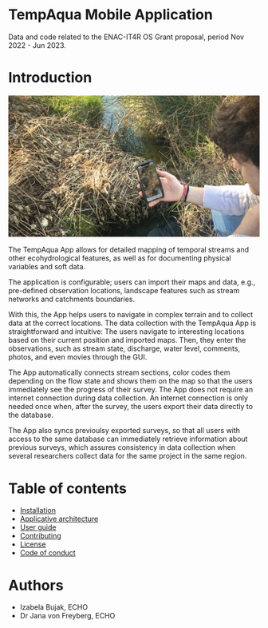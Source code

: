 # TempAqua Mobile Application

Data and code related to the ENAC-IT4R OS Grant proposal, period Nov 2022 - Jun 2023.


# Introduction

![   ](doc/static/TempAqua-1024x576.jpg)

The TempAqua App allows for detailed mapping of temporal streams  and other ecohydrological features, as well as for documenting physical variables and soft data. 

The  application is configurable; users can import their maps and data, e.g., pre-defined observation  locations, landscape features such as stream networks and catchments boundaries. 

With this, the  App helps users to navigate in complex terrain and to collect data at the correct locations. The  data collection with the TempAqua App is straightforward and intuitive: The users navigate to  interesting locations based on their current position and imported maps. Then, they enter the  observations, such as stream state, discharge, water level, comments, photos, and even movies through the GUI. 

The App automatically connects stream sections, color codes them depending on  the flow state and shows them on the map so that the users immediately see the progress of their survey. The App  does not require an internet connection during data collection. An internet connection is only  needed once when, after the survey, the users export their data directly to the database. 

The App also syncs previoulsy exported surveys, so that all  users with access to the same database can immediately retrieve information about previous  surveys, which assures consistency in data collection when several researchers collect data for  the same project in the same region.



# Table of contents

* [Installation](doc/INSTALLATION.md)
* [Applicative architecture](doc/ARCHI.md)
* [User guide](doc/USAGE.md)
* [Contributing](CONTRIBUTING.md)
* [License](LICENSE)
* [Code of conduct](CODE_OF_CONDUCT.md)


# Authors
* Izabela Bujak, ECHO 
* Dr Jana von Freyberg, ECHO
